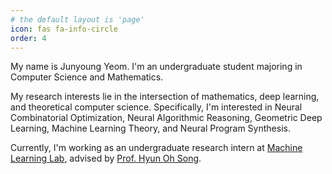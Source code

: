 ```yaml
---
# the default layout is 'page'
icon: fas fa-info-circle
order: 4
---
```


My name is Junyoung Yeom. I'm an undergraduate student majoring in Computer Science and Mathematics.

My research interests lie in the intersection of mathematics, deep learning, and theoretical computer science. Specifically, I'm interested in Neural Combinatorial Optimization, Neural Algorithmic Reasoning, Geometric Deep Learning, Machine Learning Theory, and Neural Program Synthesis.

Currently, I'm working as an undergraduate research intern at [Machine Learning Lab](https://mllab.snu.ac.kr), advised by [Prof. Hyun Oh Song](https://mllab.snu.ac.kr/hyunoh).
